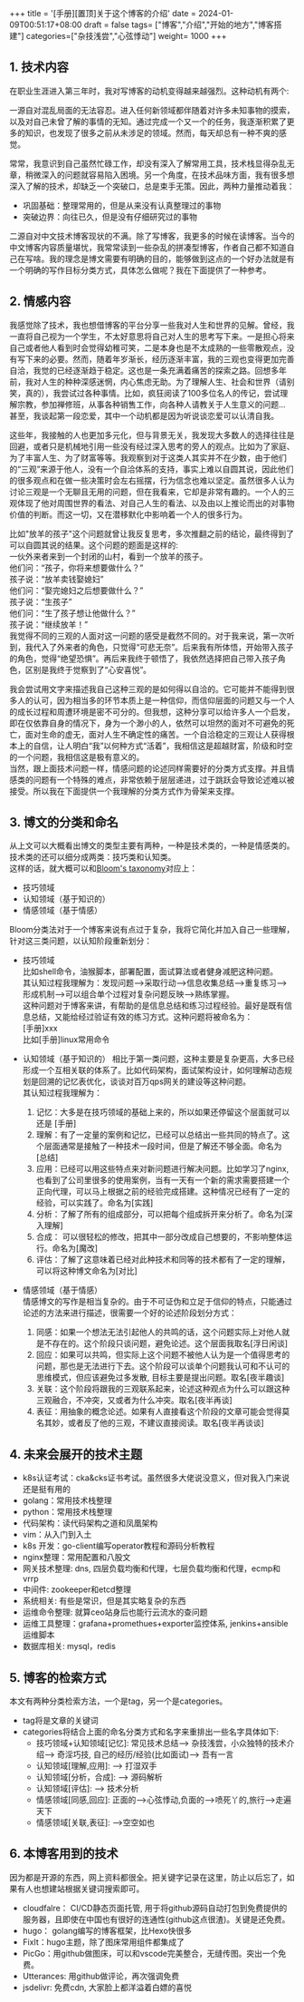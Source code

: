 +++
title =  '[手册][置顶]关于这个博客的介绍'
date = 2024-01-09T00:51:17+08:00
draft = false
tags= ["博客","介绍","开始的地方","博客搭建"]
categories=["杂技浅尝","心弦悸动"]
weight= 1000
+++

## 1. 技术内容
在职业生涯进入第三年时，我对写博客的动机变得越来越强烈。这种动机有两个:

一源自对混乱局面的无法容忍。进入任何新领域都伴随着对许多未知事物的摸索，以及对自己未曾了解的事情的无知。通过完成一个又一个的任务，我逐渐积累了更多的知识，也发现了很多之前从未涉足的领域。然而，每天却总有一种不爽的感觉。  

常常，我意识到自己虽然忙碌工作，却没有深入了解常用工具，技术栈显得杂乱无章，稍微深入的问题就容易陷入困境。另一个角度，在技术品味方面，我有很多想深入了解的技术，却缺乏一个突破口，总是束手无策。因此，两种力量推动着我：
- 巩固基础：整理常用的，但是从来没有认真整理过的事物
- 突破边界：向往已久，但是没有仔细研究过的事物 
  
二源自对中文技术博客现状的不满。除了写博客，我更多的时候在读博客。当今的中文博客内容质量堪忧，我常常读到一些杂乱的拼凑型博客，作者自己都不知道自己在写啥。我的理念是博文需要有明确的目的，能够做到这点的一个好办法就是有一个明确的写作目标分类方式，具体怎么做呢？我在下面提供了一种参考。  

## 2. 情感内容
我感觉除了技术，我也想借博客的平台分享一些我对人生和世界的见解。曾经，我一直将自己视为一个学生，不太好意思将自己对人生的思考写下来。一是担心将来自己或者他人看到时会觉得幼稚可笑，二是本身也是不太成熟的一些零散观点，没有写下来的必要。然而，随着年岁渐长，经历逐渐丰富，我的三观也变得更加完善自洽，我觉的已经逐渐趋于稳定。这也是一条充满着痛苦的探索之路。回想多年前，我对人生的种种深感迷惘，内心焦虑无助。为了理解人生、社会和世界（请别笑，真的），我尝试过各种事情。比如，疯狂阅读了100多位名人的传记，尝试理解宗教，参加禅修班，从事各种销售工作，向各种人请教关于人生意义的问题... 甚至，我谈起第一段恋爱，其中一个动机都是因为听说谈恋爱可以认清自我。  

这些年，我接触的人也更加多元化，但与背景无关，我发现大多数人的选择往往是回避，或者只是机械地引用一些没有经过深入思考的旁人的观点。比如为了家庭、为了丰富人生、为了财富等等。我观察到对于这类人其实并不在少数，由于他们的“三观”来源于他人，没有一个自洽体系的支持，事实上难以自圆其说，因此他们的很多观点和在做一些决策时会左右摇摆，行为信念也难以坚定。虽然很多人认为讨论三观是一个无聊且无用的问题，但在我看来，它却是非常有趣的。一个人的三观体现了他对周围世界的看法、对自己人生的看法、以及由以上推论而出的对事物价值的判断。而这一切，又在潜移默化中影响着一个人的很多行为。  

比如"放羊的孩子"这个问题就曾让我反复思考，多次推翻之前的结论，最终得到了可以自圆其说的结果。这个问题的题面是这样的:  
一伙外来者来到一个封闭的山村，看到一个放羊的孩子。  
他们问：“孩子，你将来想要做什么？”  
孩子说：“放羊卖钱娶媳妇”  
他们问：“娶完媳妇之后想要做什么？”  
孩子说：“生孩子”  
他们问：“生了孩子想让他做什么？”  
孩子说：“继续放羊！”  
我觉得不同的三观的人面对这一问题的感受是截然不同的。对于我来说，第一次听到，我代入了外来者的角色，只觉得“可悲无奈”。后来我有所体悟，开始带入孩子的角色，觉得“绝望恐惧”。再后来我终于顿悟了，我依然选择把自己带入孩子角色，区别是我终于觉察到了“心安喜悦”。  

我会尝试用文字来描述我自己这种三观的是如何得以自洽的。它可能并不能得到很多人的认可，因为相当多的环节本质上是一种信仰，而信仰层面的问题又与一个人的成长过程和周遭环境是密不可分的。但我想，这种分享可以给许多人一个启发，即在仅依靠自身的情况下，身为一个渺小的人，依然可以坦然的面对不可避免的死亡，面对生命的虚无，面对人生不确定性的痛苦。一个自洽稳定的三观让人获得根本上的自信，让人明白“我”以何种方式“活着”，我相信这是超越财富，阶级和时空的一个问题，我相信这是极有意义的。  
当然，跟上面技术问题一样，情感问题的论述同样需要好的分类方式支撑。并且情感类的问题有一个特殊的难点，非常依赖于层层递进，过于跳跃会导致论述难以被接受。所以我在下面提供一个我理解的分类方式作为骨架来支撑。  

## 3. 博文的分类和命名
从上文可以大概看出博文的类型主要有两种，一种是技术类的，一种是情感类的。技术类的还可以细分成两类：技巧类和认知类。  
这样的话，就大概可以和[Bloom's taxonomy](https://en.wikipedia.org/wiki/Bloom%27s_taxonomy)对应上：  
- 技巧领域  
- 认知领域（基于知识的）  
- 情感领域（基于情感）  

Bloom分类法对于一个博客来说有点过于复杂，我将它简化并加入自己一些理解，针对这三类问题，以认知阶段重新划分：  
- 技巧领域  
比如shell命令，油猴脚本，部署配置，面试算法或者健身减肥这种问题。  
其认知过程我理解为：发现问题-->采取行动-->信息收集总结-->重复练习-->形成机制-->可以组合单个过程对复杂问题反映-->熟练掌握。  
这种问题对于博客来讲，有帮助的是信息总结和练习过程经验。最好是既有信息总结，又能给经过验证有效的练习方式。这种问题将被命名为：  
[手册]xxx  
比如[手册]linux常用命令

- 认知领域（基于知识的）
相比于第一类问题，这种主要是复杂更高，大多已经形成一个互相关联的体系了。比如代码架构，面试架构设计，如何理解动态规划是回溯的记忆表优化，谈谈对百万qps网关的建设等这种问题。  
其认知过程我理解为：  
  1. 记忆：大多是在技巧领域的基础上来的，所以如果还停留这个层面就可以还是 [手册]
  2. 理解：有了一定量的案例和记忆，已经可以总结出一些共同的特点了。这个层面通常是接触了一种技术一段时间，但是了解还不够全面。命名为 [总结]  
  3. 应用：已经可以用这些特点来对新问题进行解决问题。比如学习了nginx, 也看到了公司里很多的使用案例，当有一天有一个新的需求需要搭建一个正向代理，可以马上根据之前的经验完成搭建。这种情况已经有了一定的经验，可以实践了。命名为[实践]  
  4. 分析：了解了所有的组成部分，可以把每个组成拆开来分析了。命名为[深入理解]
  5. 合成： 可以很轻松的修改，把其中一部分改成自己想要的，不影响整体运行。命名为[魔改]
  6. 评估：了解了这意味着已经对此种技术和同等的技术都有了一定的理解，可以将这种博文命名为[对比]  


- 情感领域（基于情感）  
情感博文的写作是相当复杂的。由于不可证伪和立足于信仰的特点，只能通过论述的方法来进行描述，很需要一个好的论述阶段划分方式：
  1. 同感：如果一个想法无法引起他人的共鸣的话，这个问题实际上对他人就是不存在的。这个阶段只谈问题，避免论述。这个层面我取名[浮日闲谈]
  2. 回应：如果可以共鸣，但实际上这个问题不被他人认为是一个值得思考的问题，那也是无法进行下去。这个阶段可以谈单个问题我认可和不认可的思维模式，但应该避免过多发散, 目标主要是提出问题。取名[夜半趣谈]
  3. 关联：这个阶段将跟我的三观联系起来，论述这种观点为什么可以跟这种三观融合，不冲突，又或者为什么冲突。取名[夜半再谈] 
  4. 表征：用抽象的概念论述。如果有人直接看这个阶段的文章可能会觉得莫名其妙，或者反了他的三观，不建议直接阅读。取名[夜半再谈谈]


## 4. 未来会展开的技术主题
- k8s认证考试：cka&cks证书考试。虽然很多大佬说没意义，但对我入门来说还是挺有用的
- golang：常用技术栈整理
- python：常用技术栈整理
- 代码架构：读代码架构之道和凤凰架构
- vim：从入门到入土
- k8s 开发：go-client编写operator教程和源码分析教程
- nginx整理：常用配置和八股文
- 网关技术整理: dns, 四层负载均衡和代理，七层负载均衡和代理，ecmp和vrrp
- 中间件: zookeeper和etcd整理
- 系统相关: 有些是常识，但是其实略复杂的东西
- 运维命令整理: 就算ceo站身后也能行云流水的查问题
- 运维工具整理：grafana+promethues+exporter监控体系, jenkins+ansible运维脚本
- 数据库相关: mysql，redis

## 5. 博客的检索方式
本文有两种分类检索方法，一个是tag，另一个是categories。
- tag将是文章的关键词
- categories将结合上面的命名分类方式和名字来重排出一些名字具体如下:
  - 技巧领域+认知领域[记忆]: 常见技术总结--> 杂技浅尝，小众独特的技术介绍--> 奇淫巧技, 自己的经历/经验(比如面试)--> 吾有一言  
  - 认知领域[理解,应用]: --> 打湿双手
  - 认知领域[分析，合成]: --> 源码解析 
  - 认知领域[评估]: --> 技术分析
  - 情感领域[同感,回应]: 正面的-->心弦悸动,负面的-->喷死丫的,旅行-->走遍天下
  - 情感领域[关联,表征]: -->空空如也 

## 6. 本博客用到的技术
因为都是开源的东西，网上资料都很全。把关键字记录在这里，防止以后忘了，如果有人也想建站根据关键词搜索即可。
- cloudfalre： CI/CD静态页面托管, 用于将github源码自动打包到免费提供的服务器，且即使在中国也有很好的连通性(github这点很渣)。关键是还免费。
- hugo： golang编写的博客框架，比Hexo快很多
- FixIt：hugo主题，除了图床常用组件都集成了
- PicGo：用github做图床，可以和vscode完美整合，无缝传图。突出一个免费。
- Utterances: 用github做评论，再次强调免费
- jsdelivr: 免费cdn, 大家脸上都洋溢着白嫖的喜悦 